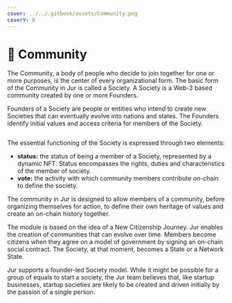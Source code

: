 ```yaml
---
cover: ../../.gitbook/assets/Community.png
coverY: 0
---
```


# 👫 Community

The Community, a body of people who decide to join together for one or more purposes, is the center of every organizational form. The basic form of the Community in Jur is called a Society. A Society is a Web-3 based community created by one or more Founders.

Founders of a Society are people or entities who intend to create new Societies that can eventually evolve into nations and states. The Founders identify initial values and access criteria for members of the Society.

<figure><img src="https://lh4.googleusercontent.com/uGYWGg-xai5Qfi2mE4k0HPwbLZDV4jWRein976Uc_dyCJdC7ZbTdBBdedFQE2n3dsGyZm7p5cCc3FJ5Je2_hKzfyBZYUV-dF3FQK0TdLNxtq4WElqLmdT8XqCuLKpqENsVi8dXoBwtdmj233RlNqLNQ3K2j9o7frV7XXOzgHoHj2KgrPvrSoGrWeOTU4wQ" alt=""><figcaption></figcaption></figure>

The essential functioning of the Society is expressed through two elements:

* **status:** the status of being a member of a Society, represented by a dynamic NFT. Status encompasses the rights, duties and characteristics of the member of society.
* **vote:** the activity with which community members contribute on-chain to define the society.

The community in Jur is designed to allow members of a community, before organizing themselves for action, to define their own heritage of values and create an on-chain history together.

The module is based on the idea of a New Citizenship Journey. Jur enables the creation of communities that can evolve over time. Members become citizens when they agree on a model of government by signing an on-chain social contract. The Society, at that moment, becomes a State or a Network State.

Jur supports a founder-led Society model. While it might be possible for a group of equals to start a society, the Jur team believes that, like startup businesses, startup societies are likely to be created and driven initially by the passion of a single person.
